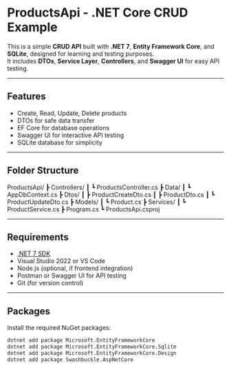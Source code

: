 # ProductsApi - .NET Core CRUD Example

This is a simple **CRUD API** built with **.NET 7**, **Entity Framework Core**, and **SQLite**, designed for learning and testing purposes.  
It includes **DTOs**, **Service Layer**, **Controllers**, and **Swagger UI** for easy API testing.

---

## Features

- Create, Read, Update, Delete products
- DTOs for safe data transfer
- EF Core for database operations
- Swagger UI for interactive API testing
- SQLite database for simplicity

---

## Folder Structure

ProductsApi/
┣ Controllers/
┃ ┗ ProductsController.cs
┣ Data/
┃ ┗ AppDbContext.cs
┣ Dtos/
┃ ┣ ProductCreateDto.cs
┃ ┣ ProductDto.cs
┃ ┗ ProductUpdateDto.cs
┣ Models/
┃ ┗ Product.cs
┣ Services/
┃ ┗ ProductService.cs
┣ Program.cs
┗ ProductsApi.csproj


---

## Requirements

- [.NET 7 SDK](https://dotnet.microsoft.com/en-us/download/dotnet/7.0)
- Visual Studio 2022 or VS Code
- Node.js (optional, if frontend integration)
- Postman or Swagger UI for API testing
- Git (for version control)

---

## Packages

Install the required NuGet packages:

```bash
dotnet add package Microsoft.EntityFrameworkCore
dotnet add package Microsoft.EntityFrameworkCore.Sqlite
dotnet add package Microsoft.EntityFrameworkCore.Design
dotnet add package Swashbuckle.AspNetCore
